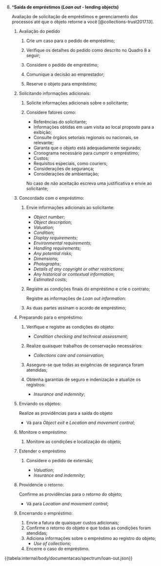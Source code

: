 8.  \***Saída de empréstimos (_Loan out_ - lending objects)**

    Avaliação de solicitação de empréstimos e gerenciamento dos processos até que o objeto retorne a você [@collections-trust2017.13].

    1.  Avaliação do pedido

        1.  Crie um caso para o pedido de empréstimo;

        2.  Verifique os detalhes do pedido como descrito no Quadro 8 a seguir;

        3.  Considere o pedido de empréstimo;

        4.  Comunique a decisão ao emprestador;

        5.  Reserve o objeto para empréstimo;

    2.  Solicitando informações adicionais:

        1.  Solicite informações adicionais sobre o solicitante;

        2.  Considere fatores como:

            - Referências do solicitante;
            - Informações obtidas em uam visita ao local proposto para a exibição;
            - Consulte órgãos setoriais regionais ou nacionais, se relevante;
            - Garanta que o objeto está adequadamente segurado;
            - Cronograma necessário para cumprir o empréstimo;
            - Custos;
            - Requisitos especiais, como couriers;
            - Considerações de segurança;
            - Considerações de ambientação;

            No caso de não aceitação escreva uma justificativa e envie ao solicitante;

    3.  Concordado com o empréstimo:

        1.  Envie informações adicionais ao solicitante:

            - _Object number_;
            - _Object description_;
            - _Valuation_;
            - _Condition_;
            - _Display requirements_;
            - _Environmental requirements_;
            - _Handling requirements_;
            - _Any potential risks_;
            - _Dimensions_;
            - _Photographs_;
            - _Details of any copyright or other restrictions_;
            - _Any historical or contextual information_;
            - _Estimated costs_;

        2.  Registre as condições finais do empréstimo e crie o contrato;

            Registre as informações de _Loan out information_:

        3.  As duas partes assinam o acordo de empréstimo;

    4.  Preparando para o empréstimo:

        1.  Verifique e registre as condições do objeto:

            - _Condition checking and technical assessment_;

        2.  Realize quaisquer trabalhos de conservação necessários:

            - _Collections care and conservation_;

        3.  Assegure-se que todas as exigências de segurança foram atendidas;

        4.  Obtenha garantias de seguro e indenização e atualize os registros:

            - _Insurance and indemnity_;

    5.  Enviando os objetos:

        Realize as providências para a saída do objeto

        - Vá para _Object exit_ e _Location and movement control_;

    6.  Monitore o empréstimo:

        1. Monitore as condições e localização do objeto;

    7.  Estender o empréstimo

        1.  Considere o pedido de extensão;

            - _Valuation_;
            - _Insurance and indemnity_;

    8.  Providencie o retorno:

        Confirme as providências para o retorno do objeto;

        - Vá para _Location and movement control_;

    9.  Encerrando o empréstimo:

        1.  Envie a fatura de quaisquer custos adicionais;
        2.  Confirme o retorno do objeto e que todas as condições foram atendidas;
        3.  Adiciona informações sobre o empréstimo ao registro do objeto;
            - _Use of collections_;
        4.  Encerre o caso do empréstimo.

{{tabela:internal/body/documentacao/spectrum/loan-out.json}}
